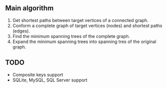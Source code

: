 Main algorithm
--------------

1. Get shortest paths between target vertices of a connected graph.
2. Conform a complete graph of target vertices (nodes) and shortest paths (edges).
3. Find the minimum spanning trees of the complete graph.
4. Expand the minimum spanning trees into spanning tres of the original graph.

TODO
----

* Composite keys support
* SQLite, MySQL, SQL Server support
